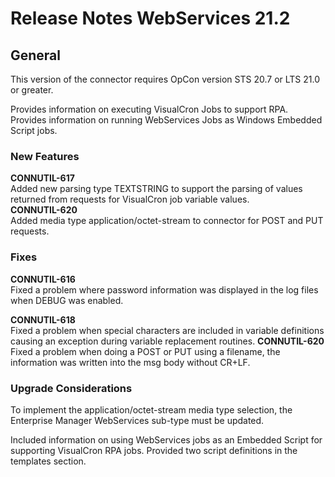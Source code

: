 # Release Notes WebServices 21.2

## General

This version of the connector requires OpCon version STS 20.7 or LTS 21.0 or greater.

Provides information on executing VisualCron Jobs to support RPA.
Provides information on running WebServices Jobs as Windows Embedded Script jobs.

### New Features

**CONNUTIL-617**    
					Added new parsing type TEXTSTRING to support the parsing of values returned from requests for VisualCron job variable values.   
**CONNUTIL-620**    
					Added media type application/octet-stream to connector for POST and PUT requests.   

### Fixes

**CONNUTIL-616**    
					Fixed a problem where password information was displayed in the log files when DEBUG was enabled.   
				
**CONNUTIL-618**    
					Fixed a problem when special characters are included in variable definitions causing an exception during variable replacement routines.
**CONNUTIL-620**    
					Fixed a problem when doing a POST or PUT using a filename, the information was written into the msg body without CR+LF.

### Upgrade Considerations

To implement the application/octet-stream media type selection, the Enterprise Manager WebServices sub-type must be updated.

Included information on using WebServices jobs as an Embedded Script for supporting VisualCron RPA jobs. Provided two script definitions in the templates section.

